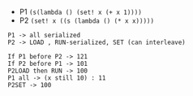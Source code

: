 - P1 `(s(lambda () (set! x (+ x 1))))`
- P2 `(set! x ((s (lambda () (* x x))))) `
```
P1 -> all serialized
P2 -> LOAD , RUN-serialized, SET (can interleave)

If P1 before P2 -> 121
If P2 before P1 -> 101
P2LOAD then RUN -> 100
P1 all -> (x still 10) : 11
P2SET -> 100
```
